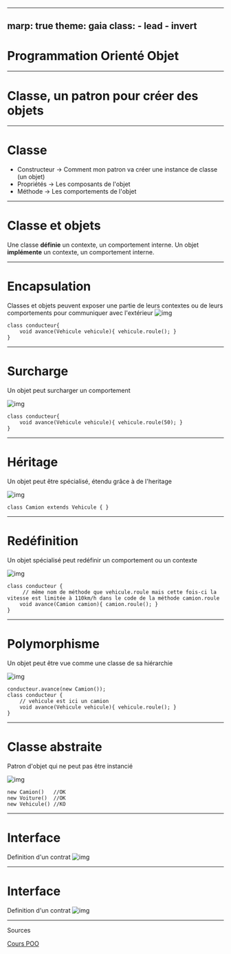 ---
marp: true
theme: gaia
class:
    - lead
    - invert
 ---
# Programmation Orienté Objet

 ---

# Classe, un patron pour créer des objets

 ---
# Classe

 * Constructeur -> Comment mon patron va créer une instance de classe (un objet)
 * Propriétés -> Les composants de l'objet
 * Méthode -> Les comportements de l'objet

 ---
# Classe et objets

Une classe __définie__ un contexte, un comportement interne.
Un objet __implémente__ un contexte, un comportement interne.

 ---

# Encapsulation

Classes et objets peuvent exposer une partie de leurs contextes ou de leurs comportements pour communiquer avec l'extérieur
![img](./build/encapsulation.png)
```
class conducteur{
    void avance(Vehicule vehicule){ vehicule.roule(); }
}
```

 ---
# Surcharge

Un objet peut surcharger un comportement

![img](./build/surcharge.png)
```
class conducteur{
    void avance(Vehicule vehicule){ vehicule.roule(50); }
}
```

 ---
# Héritage

Un objet peut être spécialisé, étendu grâce à de l'heritage

![img](./build/heritage.png)

```
class Camion extends Vehicule { }
```

 ---
# Redéfinition

Un objet spécialisé peut redéfinir un comportement ou un contexte

![img](./build/redefinition.png)

```
class conducteur {
     // même nom de méthode que vehicule.roule mais cette fois-ci la vitesse est limitée à 110km/h dans le code de la méthode camion.roule
    void avance(Camion camion){ camion.roule(); }
}
```

 ---
# Polymorphisme

Un objet peut être vue comme une classe de sa hiérarchie

![img](./build/polymorphisme.png)

```
conducteur.avance(new Camion());
class conducteur {
    // vehicule est ici un camion
    void avance(Vehicule vehicule){ vehicule.roule(); }
}
```
 ---
# Classe abstraite

Patron d'objet qui ne peut pas être instancié

![img](./build/abstraite.png)

```
new Camion()   //OK
new Voiture()  //OK
new Vehicule() //KO
```

 ---
# Interface

 Definition d'un contrat
![img](./build/interface2.png)

 ---
# Interface

 Definition d'un contrat
![img](./build/interface.png)

 ---
 Sources

 [Cours POO](https://www.technologuepro.com/cours-informatique/cours-15-programmation-orientee-objets-poo/)